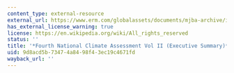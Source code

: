 ```yaml
---
content_type: external-resource
external_url: https://www.erm.com/globalassets/documents/mjba-archive/issue-briefs/mjba_summary_volumeii_nca4_dec2018_0.pdf
has_external_license_warning: true
license: https://en.wikipedia.org/wiki/All_rights_reserved
status: ''
title: '*Fourth National Climate Assessment Vol II (Executive Summary)*'
uid: 9d8acd5b-7347-4a84-98f4-3ec19c4671fd
wayback_url: ''
---
```

